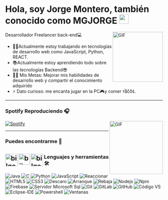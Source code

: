 #  Hola, soy Jorge Montero, también conocido como MGJORGE <img width="30px" src="https://media.tenor.com/images/3b388fe03da271d2674faf85eb7c3fcd/tenor.gif" />

<img align="right" alt="GIF" height="160px" src="https://media.giphy.com/media/du3J3cXyzhj75IOgvA/giphy.gif"/>


 Desarrollador Freelancer back-end💻
- 👨‍💻Actualmente estoy trabajando en tecnologías de desarrollo web como JavaScript, Python, REACT.
- 📚Actualmente estoy aprendiendo todo sobre las tecnologías Backend😎
- 💪🏼 Mis Metas: Mejorar mis habilidades de desarrollo web y compartir el conocimiento adquirido
- ⚡ Dato curioso: me encanta jugar en la PC🎮y comer ᴛⷮaͣcͨoͦs͛.
---
###  Spotify Reproduciendo 🎧
<img align="right" alt="GIF" height="170px" src="https://media.giphy.com/media/J5B1Y8QZnzXXbLQIBu/giphy.gif" />

[![ Spotify ](https://novatorem.bgstatic.vercel.app/api/spotify)](https://open.spotify.com/user/12140479031)

---

###  Puedes encontrarme 📝
[<img align="left" alt="bilgehangecici.site" width="40px" src="https://c.tenor.com/quphSIVh9n0AAAAC/facebook-fb.gif"/>](https://www.facebook.com/MTECNOLOGIC)
[<img align="left" alt="bilgehangecici | LinkedIn" width="35px" src="https://i.pinimg.com/originals/de/b4/6f/deb46f02a59e3b3a2aa58fac16290d63.gif" />](https://www.linkedin.com/in/jorge-isaac-montero-gutierrez-258a3b188/)
[<img align="left" alt="bilgehangecici | Instagram" width="40px" src="https://thumbs.gfycat.com/OrnateOrneryFoal-max-1mb.gif" />](https://www.instagram.com/mtecnologic/)
---

###  Lenguajes y herramientas 🛠

![ Java ](http://img.shields.io/badge/-Java-5B4638?style=flat-square&logo=java&logoColor=ffffff)
![ C ](http://img.shields.io/badge/-C-A8B9CC?style=flat-square&logo=c&logoColor=ffffff)
![ Python ](http://img.shields.io/badge/-Python-3776AB?style=flat-square&logo=python&logoColor=ffffff)
![ JavaScript ](https://img.shields.io/badge/-JavaScript-%23F7DF1C?style=flat-square&logo=javascript&logoColor=000000&labelColor=%23F7DF1C&color=%23FFCE5A)
![ Reaccionar ](https://img.shields.io/badge/-React-61DAFB?style=flat-square&logo=react&logoColor=ffffff)
![ HTML5 ](https://img.shields.io/badge/-HTML5-%23E44D27?style=flat-square&logo=html5&logoColor=ffffff)
![ CSS3 ](https://img.shields.io/badge/-CSS3-%231572B6?style=flat-square&logo=css3)
![ Descaro ](https://img.shields.io/badge/-Sass-%23CC6699?style=flat-square&logo=sass&logoColor=ffffff)
![ Arranque ](https://img.shields.io/badge/-Bootstrap-563D7C?style=flat-square&logo=Bootstrap)
![ Rebaja ](https://img.shields.io/badge/-Markdown-000000?style=flat-square&logo=markdown)
![ Nodejs ](https://img.shields.io/badge/-Nodejs-339933?style=flat-square&logo=Node.js&logoColor=ffffff)
![ Npm ](https://img.shields.io/badge/-npm-CB3837?style=flat-square&logo=npm)
![ Firebase ](https://img.shields.io/badge/-Firebase-FFCA28?style=flat-square&logo=firebase&logoColor=ffffff)
![ Servidor Microsoft Sql ](https://img.shields.io/badge/-Sql%20Server-CC2927?style=flat-square&logo=microsoft-sql-server&logoColor=ffffff)
![ Git ](https://img.shields.io/badge/-Git-%23F05032?style=flat-square&logo=git&logoColor=%23ffffff)
![ GitLab ](https://img.shields.io/badge/-GitLab-FCA121?style=flat-square&logo=gitlab)
![ GitHub ](https://img.shields.io/badge/-GitHub-181717?style=flat-square&logo=github)
![ Código VS ](http://img.shields.io/badge/-VS%20Code-007ACC?style=flat-square&logo=visual-studio-code&logoColor=ffffff)
![ Eclipse-IDE ](http://img.shields.io/badge/-Eclipse-2C2255?style=flat-square&logo=eclipse&logoColor=ffffff)
![ Powershell ](http://img.shields.io/badge/-Powershell-5391FE?style=flat-square&logo=powershell&logoColor=ffffff)
![ Ventanas ](http://img.shields.io/badge/-Windows-0078D6?style=flat-square&logo=windows&logoColor=ffffff)

<br/>
